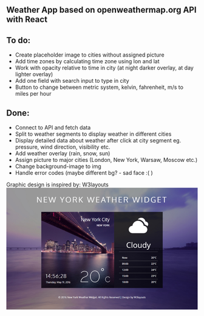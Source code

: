 ## Weather App based on openweathermap.org API with React

## To do:
- Create placeholder image to cities without assigned picture
- Add time zones by calculating time zone using lon and lat
- Work with opacity relative to time in city (at night darker overlay, at day lighter overlay)
- Add one field with search input to type in city
- Button to change between metric system, kelvin, fahrenheit, m/s to miles per hour

## Done:
- Connect to API and fetch data
- Split to weather segments to display weather in different cities
- Display detailed data about weather after click at city segment eg. pressure, wind direction, visibility etc.
- Add weather overlay (rain, snow, sun)
- Assign picture to major cities (London, New York, Warsaw, Moscow etc.)
- Change background-image to img
- Handle error codes (maybe different bg? - sad face :( )

Graphic design is inspired by: W3layouts
![Graphic inspiration](https://github.com/soliniak/Weather-App/blob/master/src/img/weather%20template.jpg)
